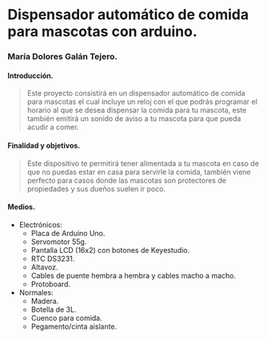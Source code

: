# Dispensador automático de comida para mascotas con arduino.
### María Dolores Galán Tejero.

#### Introducción.
> Este proyecto consistirá en un dispensador automático de comida para mascotas el cual incluye un reloj con el que podrás programar el horario al que se desea dispensar la comida para tu mascota, este también emitirá un sonido de aviso a tu mascota para que pueda acudir a comer.

#### Finalidad y objetivos.
> Este dispositivo te permitirá tener alimentada a tu mascota en caso de que no puedas estar en casa para servirle la comida, también viene perfecto para casos donde las mascotas son protectores de propiedades y sus dueños suelen ir poco.

#### Medios.
* Electrónicos:
  * Placa de Arduino Uno.
  * Servomotor 55g.
  * Pantalla LCD (16x2) con botones de Keyestudio.
  * RTC DS3231.
  * Altavoz.
  * Cables de puente hembra a hembra y cables macho a macho.
  * Protoboard.
* Normales:
  * Madera.
  * Botella de 3L.
  * Cuenco para comida.
  * Pegamento/cinta aislante.
